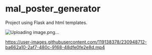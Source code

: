 # mal_poster_generator
Project using Flask and html templates.

![Uploading image.png…]()

https://user-images.githubusercontent.com/119138378/230948712-ba662a10-2af7-480c-9168-48dfe0fe2e8d.mp4


